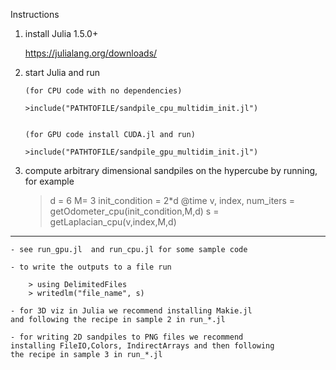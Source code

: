 Instructions

1. install Julia 1.5.0+
	
	https://julialang.org/downloads/

2. 	start Julia and run 

		(for CPU code with no dependencies)

		>include("PATHTOFILE/sandpile_cpu_multidim_init.jl")


		(for GPU code install CUDA.jl and run)

		>include("PATHTOFILE/sandpile_gpu_multidim_init.jl")
		


3.  compute arbitrary dimensional sandpiles on the hypercube by running, for example

	>d = 6
	>M= 3
	>init_condition = 2*d
	>@time v, index, num_iters = getOdometer_cpu(init_condition,M,d)
	>s = getLaplacian_cpu(v,index,M,d)

--- 
	- see run_gpu.jl  and run_cpu.jl for some sample code

	- to write the outputs to a file run

		> using DelimitedFiles
		> writedlm("file_name", s) 

	- for 3D viz in Julia we recommend installing Makie.jl 
	and following the recipe in sample 2 in run_*.jl

	- for writing 2D sandpiles to PNG files we recommend
	installing FileIO,Colors, IndirectArrays and then following 
	the recipe in sample 3 in run_*.jl 


